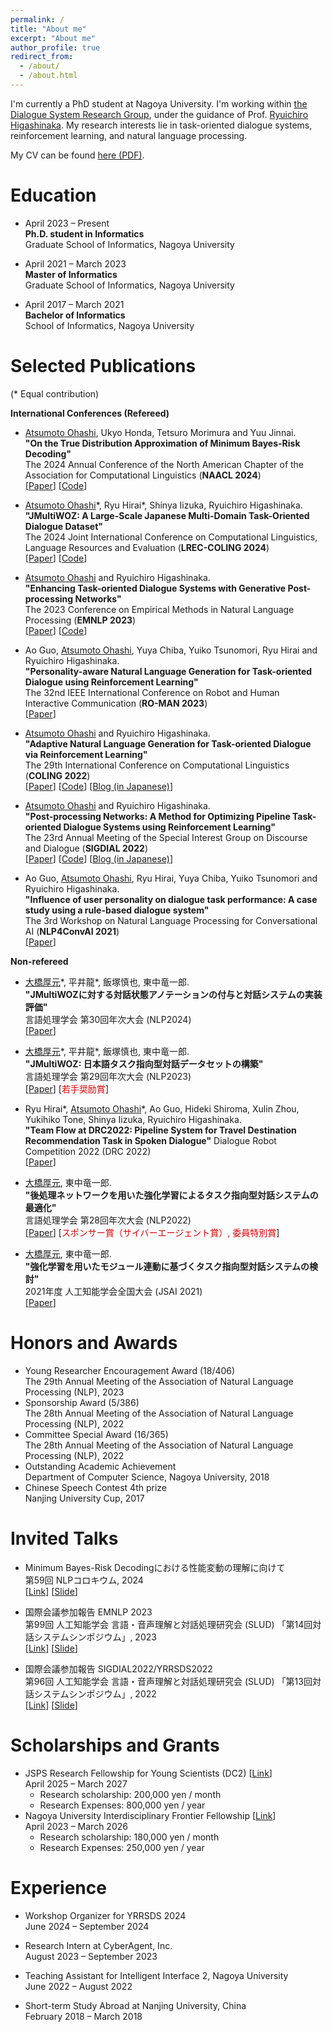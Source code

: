 ```yaml
---
permalink: /
title: "About me"
excerpt: "About me"
author_profile: true
redirect_from: 
  - /about/
  - /about.html
---
```


I'm currently a PhD student at Nagoya University. I'm working within [the Dialogue System Research Group](https://www.ds.is.i.nagoya-u.ac.jp/), under the guidance of Prof. [Ryuichiro Higashinaka](https://scholar.google.com/citations?user=ycBiJn8AAAAJ). My research interests lie in task-oriented dialogue systems, reinforcement learning, and natural language processing.

My CV can be found [here (PDF)](CV-ohashi-20240924.pdf).

Education
======
- April 2023 – Present<br>
  **Ph.D. student in Informatics**<br>
  Graduate School of Informatics, Nagoya University

- April 2021 – March 2023<br>
  **Master of Informatics**<br>
  Graduate School of Informatics, Nagoya University

- April 2017 – March 2021<br>
  **Bachelor of Informatics**<br>
  School of Informatics, Nagoya University

Selected Publications
======
(\* Equal contribution)

**International Conferences (Refereed)**
- <u>Atsumoto Ohashi</u>, Ukyo Honda, Tetsuro Morimura and Yuu Jinnai. <br>
**"On the True Distribution Approximation of Minimum Bayes-Risk Decoding"** <br>
The 2024 Annual Conference of the North American Chapter of the Association for Computational Linguistics (**NAACL 2024**) <br>
[[Paper](https://arxiv.org/abs/2404.00752)] [[Code](https://github.com/CyberAgentAILab/mbr-anomaly)]

- <u>Atsumoto Ohashi</u>\*, Ryu Hirai\*, Shinya Iizuka, Ryuichiro Higashinaka. <br>
**"JMultiWOZ: A Large-Scale Japanese Multi-Domain Task-Oriented Dialogue Dataset"** <br>
The 2024 Joint International Conference on Computational Linguistics, Language Resources and Evaluation (**LREC-COLING 2024**) <br>
[[Paper](https://arxiv.org/abs/2403.17319)] [[Code](https://github.com/nu-dialogue/jmultiwoz)]

- <u>Atsumoto Ohashi</u> and Ryuichiro Higashinaka. <br>
**"Enhancing Task-oriented Dialogue Systems with Generative Post-processing Networks"** <br>
The 2023 Conference on Empirical Methods in Natural Language Processing (**EMNLP 2023**) <br>
[[Paper](https://aclanthology.org/2023.emnlp-main.231/)] [[Code](https://github.com/nu-dialogue/GenPPN)]

- Ao Guo, <u>Atsumoto Ohashi</u>, Yuya Chiba, Yuiko Tsunomori, Ryu Hirai and Ryuichiro Higashinaka. <br>
**"Personality-aware Natural Language Generation for Task-oriented Dialogue using Reinforcement Learning"** <br>
The 32nd IEEE International Conference on Robot and Human Interactive Communication (**RO-MAN 2023**) <br>
[[Paper](https://ieeexplore.ieee.org/abstract/document/10309654)]

- <u>Atsumoto Ohashi</u> and Ryuichiro Higashinaka. <br>
**"Adaptive Natural Language Generation for Task-oriented Dialogue via Reinforcement Learning"** <br>
The 29th International Conference on Computational Linguistics (**COLING 2022**) <br>
[[Paper](https://aclanthology.org/2022.coling-1.19/)] [[Code](https://github.com/nu-dialogue/antor)] [[Blog (in Japanese)](https://www.ds.is.i.nagoya-u.ac.jp/2022/10/28/coling2022で発表を行いました/)]

- <u>Atsumoto Ohashi</u> and Ryuichiro Higashinaka. <br>
**"Post-processing Networks: A Method for Optimizing Pipeline Task-oriented Dialogue Systems using Reinforcement Learning"** <br>
The 23rd Annual Meeting of the Special Interest Group on Discourse and Dialogue (**SIGDIAL 2022**) <br>
[[Paper](https://aclanthology.org/2022.sigdial-1.1/)] [[Code](https://github.com/nu-dialogue/post-processing-networks)] [[Blog (in Japanese)](https://www.ds.is.i.nagoya-u.ac.jp/2022/10/05/yrrsds2022とsigdial2022で発表を行いました/)]

- Ao Guo, <u>Atsumoto Ohashi</u>, Ryu Hirai, Yuya Chiba, Yuiko Tsunomori and Ryuichiro Higashinaka. <br>
**"Influence of user personality on dialogue task performance: A case study using a rule-based dialogue system"** <br>
The 3rd Workshop on Natural Language Processing for Conversational AI (**NLP4ConvAI 2021**) <br>
[[Paper](https://aclanthology.org/2021.nlp4convai-1.25/)]

**Non-refereed**
- <u>大橋厚元</u>\*, 平井龍\*, 飯塚慎也, 東中竜一郎. <br>
**"JMultiWOZに対する対話状態アノテーションの付与と対話システムの実装評価"** <br>
言語処理学会 第30回年次大会 (NLP2024) <br>
[[Paper](https://www.anlp.jp/proceedings/annual_meeting/2024/pdf_dir/B10-5.pdf)]

- <u>大橋厚元</u>\*, 平井龍\*, 飯塚慎也, 東中竜一郎. <br>
**"JMultiWOZ: 日本語タスク指向型対話データセットの構築"** <br>
言語処理学会 第29回年次大会 (NLP2023) <br>
[[Paper](https://www.anlp.jp/proceedings/annual_meeting/2023/pdf_dir/Q12-1.pdf)] [<font color="#dd0000">若手奨励賞</font>]

- Ryu Hirai\*, <u>Atsumoto Ohashi</u>\*, Ao Guo, Hideki Shiroma, Xulin Zhou, Yukihiko Tone, Shinya Iizuka, Ryuichiro Higashinaka. <br>
**"Team Flow at DRC2022: Pipeline System for Travel Destination Recommendation Task in Spoken Dialogue"** Dialogue Robot Competition 2022 (DRC 2022) <br>
[[Paper](https://arxiv.org/abs/2210.09518)]

- <u>大橋厚元</u>, 東中竜一郎. <br>
**"後処理ネットワークを用いた強化学習によるタスク指向型対話システムの最適化"** <br>
言語処理学会 第28回年次大会 (NLP2022) <br>
[[Paper](https://www.anlp.jp/proceedings/annual_meeting/2022/pdf_dir/B3-2.pdf)] [<font color="#dd0000">スポンサー賞（サイバーエージェント賞）, 委員特別賞</font>]

- <u>大橋厚元</u>, 東中竜一郎. <br>
**"強化学習を用いたモジュール連動に基づくタスク指向型対話システムの検討"** <br>
2021年度 人工知能学会全国大会 (JSAI 2021) <br>
[[Paper](https://www.jstage.jst.go.jp/article/pjsai/JSAI2021/0/JSAI2021_4E1OS11a02/_pdf)]

Honors and Awards
======
- Young Researcher Encouragement Award (18/406)<br>The 29th Annual Meeting of the Association of Natural Language Processing (NLP), 2023
- Sponsorship Award (5/386)<br>The 28th Annual Meeting of the Association of Natural Language Processing (NLP), 2022
- Committee Special Award (16/365)<br>The 28th Annual Meeting of the Association of Natural Language Processing (NLP), 2022
- Outstanding Academic Achievement<br>Department of Computer Science, Nagoya University, 2018
- Chinese Speech Contest 4th prize<br>Nanjing University Cup, 2017

Invited Talks
======
- Minimum Bayes-Risk Decodingにおける性能変動の理解に向けて <br>
第59回 NLPコロキウム, 2024 <br>
[[Link](https://nlp-colloquium-jp.github.io/schedule/2024-06-05-atsumoto-ohashi/)] [[Slide](https://speakerdeck.com/atsumoto/minimum-bayes-risk-decoding-niokeruxing-neng-bian-dong-noli-jie-nixiang-kete-2024nian-6yue-5ri-di-59hui-nlpkorokiumu)]

- 国際会議参加報告 EMNLP 2023 <br>
第99回 人工知能学会 言語・音声理解と対話処理研究会 (SLUD) 「第14回対話システムシンポジウム」, 2023 <br>
[[Link](https://jsai-slud.github.io/sig-slud/99th-sig.html)] [[Slide](https://speakerdeck.com/atsumoto/di-14hui-dui-hua-sisutemusinpoziumu-emnlp-2023-can-jia-bao-gao)]

- 国際会議参加報告 SIGDIAL2022/YRRSDS2022 <br>
第96回 人工知能学会 言語・音声理解と対話処理研究会 (SLUD) 「第13回対話システムシンポジウム」, 2022 <br>
[[Link](https://jsai-slud.github.io/sig-slud/96th-sig.html)] [[Slide](https://jsai-slud.github.io/sig-slud/material/96th/Conference-Report-SIGDIAL-2022.pdf)]

Scholarships and Grants
======
- JSPS Research Fellowship for Young Scientists (DC2) [[Link](https://www.jsps.go.jp/j-pd/pd_sin.html)]<br>
  April 2025 – March 2027<br>
  - Research scholarship: 200,000 yen / month
  - Research Expenses: 800,000 yen / year
- Nagoya University Interdisciplinary Frontier Fellowship [[Link](https://dec.nagoya-u.ac.jp/fellowship_information)]<br>
  April 2023 – March 2026<br>
  - Research scholarship: 180,000 yen / month
  - Research Expenses: 250,000 yen / year

Experience
======
- Workshop Organizer for YRRSDS 2024<br>
  June 2024 – September 2024
- Research Intern at CyberAgent, Inc.<br>
  August 2023 – September 2023

- Teaching Assistant for Intelligent Interface 2, Nagoya University<br>
  June 2022 – August 2022
  
- Short-term Study Abroad at Nanjing University, China<br>
  February 2018 – March 2018